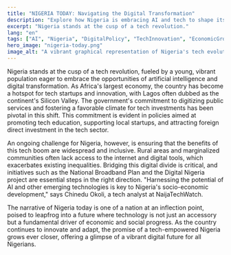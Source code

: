 ```yaml
---
title: "NIGERIA TODAY: Navigating the Digital Transformation"
description: "Explore how Nigeria is embracing AI and tech to shape its future."
excerpt: "Nigeria stands at the cusp of a tech revolution."
lang: "en"
tags: ["AI", "Nigeria", "DigitalPolicy", "TechInnovation", "EconomicGrowth"]
hero_image: "nigeria-today.png"
image_alt: "A vibrant graphical representation of Nigeria's tech evolution"
---
```


Nigeria stands at the cusp of a tech revolution, fueled by a young, vibrant population eager to embrace the opportunities of artificial intelligence and digital transformation. As Africa's largest economy, the country has become a hotspot for tech startups and innovation, with Lagos often dubbed as the continent's Silicon Valley. The government's commitment to digitizing public services and fostering a favorable climate for tech investments has been pivotal in this shift. This commitment is evident in policies aimed at promoting tech education, supporting local startups, and attracting foreign direct investment in the tech sector.

An ongoing challenge for Nigeria, however, is ensuring that the benefits of this tech boom are widespread and inclusive. Rural areas and marginalized communities often lack access to the internet and digital tools, which exacerbates existing inequalities. Bridging this digital divide is critical, and initiatives such as the National Broadband Plan and the Digital Nigeria project are essential steps in the right direction. "Harnessing the potential of AI and other emerging technologies is key to Nigeria's socio-economic development," says Chinedu Okoli, a tech analyst at NaijaTechWatch.

The narrative of Nigeria today is one of a nation at an inflection point, poised to leapfrog into a future where technology is not just an accessory but a fundamental driver of economic and social progress. As the country continues to innovate and adapt, the promise of a tech-empowered Nigeria grows ever closer, offering a glimpse of a vibrant digital future for all Nigerians.